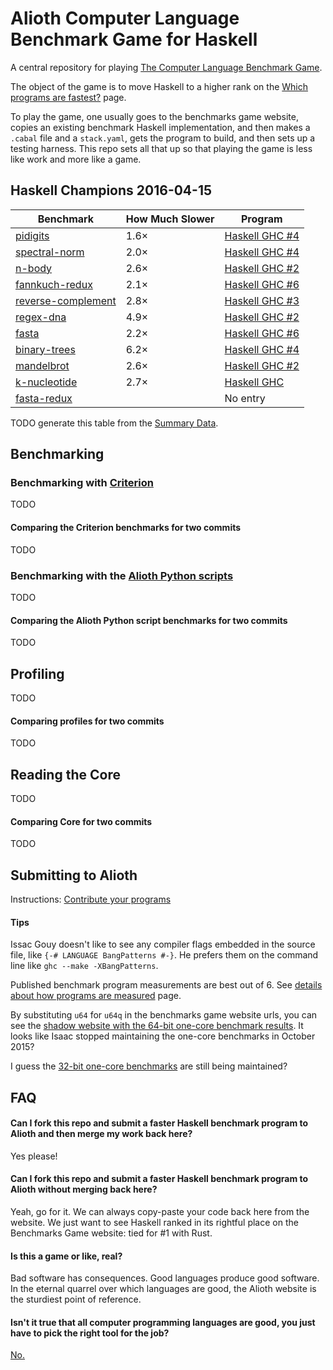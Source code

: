 # Alioth Computer Language Benchmark Game for Haskell

A central repository for playing [The Computer Language Benchmark Game](http://benchmarksgame.alioth.debian.org).

The object of the game is to move Haskell to a higher rank on the [Which programs are fastest?](http://benchmarksgame.alioth.debian.org/u64q/which-programs-are-fastest.html) page.

To play the game, one usually goes to the benchmarks game website, copies an existing benchmark Haskell implementation, and then makes a `.cabal` file and a `stack.yaml`, gets the program to build, and then sets up a testing harness. This repo sets all that up so that playing the game is less like work and more like a game.


## Haskell Champions 2016-04-15

| Benchmark | How Much Slower | Program |
|---|---|---|
|[pidigits](http://benchmarksgame.alioth.debian.org/u64q/performance.php?test=pidigits)|1.6×|[Haskell GHC #4](http://benchmarksgame.alioth.debian.org/u64q/program.php?test=pidigits&lang=ghc&id=4)|
|[spectral-norm](http://benchmarksgame.alioth.debian.org/u64q/performance.php?test=spectralnorm)|2.0×|[Haskell GHC #4](http://benchmarksgame.alioth.debian.org/u64q/program.php?test=spectralnorm&lang=ghc&id=4)|
|[n-body](http://benchmarksgame.alioth.debian.org/u64q/performance.php?test=nbody)|2.6×|[Haskell GHC #2](http://benchmarksgame.alioth.debian.org/u64q/program.php?test=nbody&lang=ghc&id=2)|
|[fannkuch-redux](http://benchmarksgame.alioth.debian.org/u64q/performance.php?test=fannkuchredux)|2.1×|[Haskell GHC #6](http://benchmarksgame.alioth.debian.org/u64q/program.php?test=fannkuchredux&lang=ghc&id=6)|
|[reverse-complement](http://benchmarksgame.alioth.debian.org/u64q/performance.php?test=revcomp)|2.8×|[Haskell GHC #3](http://benchmarksgame.alioth.debian.org/u64q/program.php?test=revcomp&lang=ghc&id=3)|
|[regex-dna](http://benchmarksgame.alioth.debian.org/u64q/performance.php?test=regexdna)|4.9×|[Haskell GHC #2](http://benchmarksgame.alioth.debian.org/u64q/program.php?test=regexdna&lang=ghc&id=2)|
|[fasta](http://benchmarksgame.alioth.debian.org/u64q/performance.php?test=fasta)|2.2×|[Haskell GHC #6](http://benchmarksgame.alioth.debian.org/u64q/program.php?test=fasta&lang=ghc&id=6)|
|[binary-trees](http://benchmarksgame.alioth.debian.org/u64q/performance.php?test=binarytrees)|6.2×|[Haskell GHC #4](http://benchmarksgame.alioth.debian.org/u64q/program.php?test=binarytrees&lang=ghc&id=4)|
|[mandelbrot](http://benchmarksgame.alioth.debian.org/u64q/performance.php?test=mandelbrot)|2.6×|[Haskell GHC #2](http://benchmarksgame.alioth.debian.org/u64q/program.php?test=mandelbrot&lang=ghc&id=2)|
|[k-nucleotide](http://benchmarksgame.alioth.debian.org/u64q/performance.php?test=knucleotide)|2.7×|[Haskell GHC](http://benchmarksgame.alioth.debian.org/u64q/program.php?test=knucleotide&lang=ghc&id=1)|
|[fasta-redux](http://benchmarksgame.alioth.debian.org/u64q/performance.php?test=fastaredux)||No entry|

TODO generate this table from the [Summary Data](http://benchmarksgame.alioth.debian.org/u64q/summarydata.php).

## Benchmarking

### Benchmarking with [Criterion](https://hackage.haskell.org/package/criterion)

TODO

#### Comparing the Criterion benchmarks for two commits

TODO

### Benchmarking with the [Alioth Python scripts](http://benchmarksgame.alioth.debian.org/download/benchmarksgame-script.zip)

TODO

#### Comparing the Alioth Python script benchmarks for two commits

TODO

## Profiling

TODO

#### Comparing profiles for two commits

TODO

## Reading the Core

TODO

#### Comparing Core for two commits

TODO

## Submitting to Alioth

Instructions: [Contribute your programs](http://benchmarksgame.alioth.debian.org/u64q/play.html)

#### Tips

Issac Gouy doesn't like to see any compiler flags embedded in the source file, like `{-# LANGUAGE BangPatterns #-}`. He prefers them on the command line like `ghc --make -XBangPatterns`.

Published benchmark program measurements are best out of 6. See [details about how programs are measured](http://benchmarksgame.alioth.debian.org/how-programs-are-measured.html) page.

By substituting `u64` for `u64q` in the benchmarks game website urls, you can see the [shadow website with the 64-bit one-core benchmark results](http://benchmarksgame.alioth.debian.org/u64). It looks like Isaac stopped maintaining the one-core benchmarks in October 2015?

I guess the [32-bit one-core benchmarks](http://benchmarksgame.alioth.debian.org/u32) are still being maintained?

## FAQ

#### Can I fork this repo and submit a faster Haskell benchmark program to Alioth and then merge my work back here?

Yes please!

#### Can I fork this repo and submit a faster Haskell benchmark program to Alioth without merging back here?

Yeah, go for it. We can always copy-paste your code back here from the website. We just want to see Haskell ranked in its rightful place on the Benchmarks Game website: tied for #1 with Rust.

#### Is this a game or like, real?

Bad software has consequences. Good languages produce good software. In the eternal quarrel over which languages are good, the Alioth website is the sturdiest point of reference.

#### Isn't it true that all computer programming languages are good, you just have to pick the right tool for the job?

[No.](http://www.thocp.net/biographies/papers/backus_turingaward_lecture.pdf)
